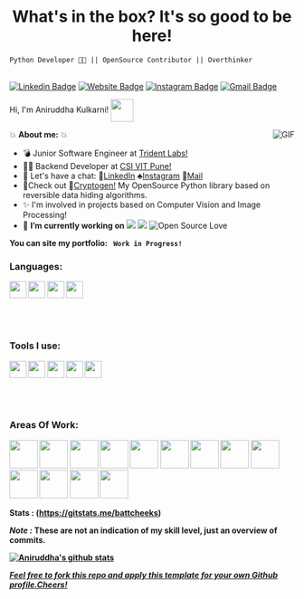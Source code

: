 <h1 align="center">What's in the box? It's so good to be here! </h1>
<code>Python Developer 👨‍💻 || OpenSource Contributor || Overthinker </code>
<br>
<br>

[![Linkedin Badge](https://img.shields.io/badge/LinkedIn-0077B5?style=for-the-badge&logo=linkedin&logoColor=white&link=https://www.linkedin.com/in/aniruddha-kulkarni1911/)](https://www.linkedin.com/in/aniruddha-kulkarni1911/)
[![Website Badge](https://img.shields.io/badge/GitHub-100000?style=for-the-badge&logo=github&logoColor=white&link=https://github.com/battcheeks)](https://github.com/battcheeks/)
[![Instagram Badge](https://img.shields.io/badge/Instagram-E4405F?style=for-the-badge&logo=instagram&logoColor=white&link=https://www.instagram.com/battcheeks/)](https://www.instagram.com/battcheeks/)
[![Gmail Badge](https://img.shields.io/badge/Gmail-D14836?style=for-the-badge&logo=gmail&logoColor=white&logoColor=white&link=mailto:aniruddha.k1911@gmail.com)](mailto:aniruddha.k1911@gmail.com)
<br>



Hi, I'm Aniruddha Kulkarni! <img align="center" src="https://66.media.tumblr.com/9e3cc0dc120a12857d45c1c805c3d125/tumblr_mfbfb2tnCO1rfjowdo1_500.gif" width="40"> 



<img align="right" alt="GIF" src="https://thumbs.gfycat.com/AlarmedRepentantFlee-small.gif" />


:boom: **About me:** :boom:


- :bomb: Junior Software Engineer at [Trident Labs!](https://github.com/trident-labs-auv)
- :guardsman: Backend Developer at [CSI VIT Pune!](https://github.com/csi-vitpune)
- :speech_balloon: Let's have a chat: :crystal_ball:[LinkedIn](https://www.linkedin.com/in/aniruddha-kulkarni1911/) :clubs:[Instagram](https://www.instagram.com/battcheeks/) :gem:[Mail](mailto:aniruddha.k1911@gmail.com)
- :crown:Check out :information_desk_person:[Cryptogen!](https://pypi.org/project/cryptogen/) My OpenSource Python library based on reversible data hiding algorithms.
- ✨ I'm involved in projects based on Computer Vision and Image Processing!
-  🔭 **I’m currently working on**
![](https://img.shields.io/badge/Python-Full--Stack-brightgreen)  ![](https://img.shields.io/badge/Web%20Development-Backend%20Dev-yellowd)    ![Open Source Love](https://img.shields.io/badge/Computer%20Vision-Python%2FC%2B%2B-orange)

<b>You can site my portfolio:<b> <code> Work in Progress! </code>

 




 
### Languages:


<code><img height="30" src="https://www.python.org/static/community_logos/python-logo-generic.svg"></code>
<code><img height="30" src="https://encrypted-tbn0.gstatic.com/images?q=tbn:ANd9GcSTYr8dpctWT8lQRZvwhaussxjRMg8Ao8HGJA&usqp=CAU"></code>
<code><img height="30" src="https://upload.wikimedia.org/wikipedia/commons/4/4b/Bash_Logo_Colored.svg"></code>
<code><img height="30" src="https://www.r-project.org/logo/Rlogo.svg"></code>

<br>
<br>

### Tools I use:


<code><img height="30" src="https://upload.wikimedia.org/wikipedia/commons/3/32/OpenCV_Logo_with_text_svg_version.svg"></code>
<code><img height="30" src="https://upload.wikimedia.org/wikipedia/commons/3/31/NumPy_logo_2020.svg"></code>
<code><img height="30" src="https://static.djangoproject.com/img/logos/django-logo-negative.svg"></code>
<code><img height="30" src="https://upload.wikimedia.org/wikipedia/commons/3/3c/Flask_logo.svg"></code>
<code><img height="30" src="https://upload.wikimedia.org/wikipedia/commons/e/e6/Python_and_Qt.svg"></code>


<br>
<br>

### Areas Of Work:

<code><img height="50" src="https://image.flaticon.com/icons/svg/2535/2535543.svg"></code>
<code><img height="50" src="https://image.flaticon.com/icons/svg/1596/1596639.svg"></code>
<code><img height="50" src="https://image.flaticon.com/icons/svg/944/944179.svg"></code>
<code><img height="50" src="https://image.flaticon.com/icons/svg/2942/2942156.svg"></code>
<code><img height="50" src="https://image.flaticon.com/icons/svg/2235/2235061.svg"></code>
<code><img height="50" src="https://image.flaticon.com/icons/svg/3003/3003696.svg"></code>
<code><img height="50" src="https://image.flaticon.com/icons/svg/2885/2885535.svg"></code>
<code><img height="50" src="https://image.flaticon.com/icons/svg/3056/3056301.svg"></code>
<code><img height="50" src="https://image.flaticon.com/icons/svg/1680/1680899.svg"></code>
<code><img height="50" src="https://image.flaticon.com/icons/svg/3118/3118399.svg"></code>
<code><img height="50" src="https://cdn.icon-icons.com/icons2/1508/PNG/512/matlab_104289.png"></code>
<code><img height="50" src="https://image.flaticon.com/icons/svg/1628/1628182.svg"></code>
<code><img height="50" src="https://image.flaticon.com/icons/png/512/2085/2085061.png"></code>




**Stats :**  (https://gitstats.me/battcheeks)
<br>

<i> Note :</i>  These are not an indication of my skill level, just an overview of commits.

[![Aniruddha's github stats](https://github-readme-stats.vercel.app/api?username=battcheeks)](https://github.com/battcheeks/github-readme-stats)


<u><i><b> Feel free to fork this repo and apply this template for your own Github profile.Cheers!</i></b></u>








